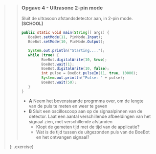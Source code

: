 >> ### Opgave 4 - Ultrasone 2-pin mode
>>
>> Sluit de ultrasoon afstandsdetector aan, in 2-pin mode. **[SCHOOL]**
>>
>>```java
>> public static void main(String[] args) {
>>    BoeBot.setMode(11, PinMode.Input);
>>    BoeBot.setMode(10, PinMode.Output);
>>
>>    System.out.println("Starting....");
>>    while (true) {
>>			BoeBot.digitalWrite(10, true);
>>			BoeBot.wait(1);
>>          BoeBot.digitalWrite(10, false);
>>          int pulse = BoeBot.pulseIn(11, true, 10000);
>>          System.out.println("Pulse: " + pulse);
>>          BoeBot.wait(50);
>>    }
>>}
>>```
>>
>> - **A** Neem het bovenstaande progrmma over, om de lengte van de puls te meten en weer te geven
>> - **B** Sluit een oscilloscoop aan op de signaalpinnen van de detector. Laat een aantal verschillende afbeeldingen van het signaal zien, met verschillende afstanden
>>		- Klopt de gemeten tijd met de tijd van de applicatie?
>>		- Wat is de tijd tussen de uitgezonden puls van de BoeBot en het ontvangen signaal?
>>
>{: .exercise}